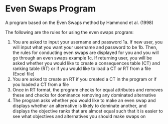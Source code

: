 # Even Swaps Program
A program based on the Even Swaps method by Hammond et al. (1998)

The following are the rules for using the even swaps program:

1. You are asked to input your username and password
1a. If new user, you will input what you want your username and password to be
1b. Then, the rules for conducting even swaps are displayed for you and you will go through an even swaps example
1c. If returning user, you will be asked whether you would like to create a consequences table (CT) and ranking table (RT)
or if you would like to load a CT or RT from a file (Excel file)
2. You are asked to create an RT if you created a CT in the program or if you loaded a CT from a file
3. Once in RT format, the program checks for equal attributes and removes these and checks for dominance 
removing any dominated alternative
4. The program asks whether you would like to make an even swap and displays whether an alternative is likely 
to dominate another, and displays the objective ranks that are almost equal such that it is easier to see what
objectives and alternatives you should make swaps on
